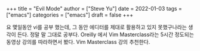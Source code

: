 +++
title = "Evil Mode"
author = ["Steve Yu"]
date = 2022-01-03
tags = ["emacs"]
categories = ["emacs"]
draft = false
+++

요 몇일동안 vi를 공부 했는데, 그 동안 에디터를 제대로 활용하고 있지 못했구나라는 생각이 든다.
정말 말 그대로 공부다. Oreilly 에서 Vim Masterclass라는 5시간 정도되는 동영상 강의를 따라하면서 봤다.
Vim Masterclass 강의 추천한다.
